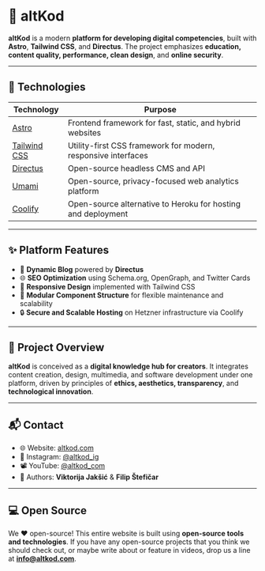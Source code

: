 # 🧠 altKod

**altKod** is a modern **platform for developing digital competencies**, built with **Astro**, **Tailwind CSS**, and **Directus**. The project emphasizes **education, content quality, performance, clean design**, and **online security**.

---

## 🚀 Technologies

| Technology | Purpose |
|------------|---------|
| [Astro](https://astro.build) | Frontend framework for fast, static, and hybrid websites |
| [Tailwind CSS](https://tailwindcss.com) | Utility-first CSS framework for modern, responsive interfaces |
| [Directus](https://directus.io) | Open-source headless CMS and API |
| [Umami](https://umami.is/) | Open-source, privacy-focused web analytics platform |
| [Coolify](https://coolify.io/) | Open-source alternative to Heroku for hosting and deployment |

---

## ✨ Platform Features

- 📰 **Dynamic Blog** powered by **Directus**
- 🌐 **SEO Optimization** using Schema.org, OpenGraph, and Twitter Cards
- 💨 **Responsive Design** implemented with Tailwind CSS
- 🧩 **Modular Component Structure** for flexible maintenance and scalability
- 🔒 **Secure and Scalable Hosting** on Hetzner infrastructure via Coolify

---

## 🧠 Project Overview

**altKod** is conceived as a **digital knowledge hub for creators**. It integrates content creation, design, multimedia, and software development under one platform, driven by principles of **ethics, aesthetics, transparency**, and **technological innovation**.

---

## 📬 Contact

- 🌐 Website: [altkod.com](https://altkod.com)
- 📸 Instagram: [@altkod_ig](https://instagram.com/altkod_ig)
- 📽️ YouTube: [@altkod_com](https://youtube.com/@altkod_com)
- 👥 Authors: **Viktorija Jakšić** & **Filip Štefičar**

---

## 💻 Open Source

We ❤️ open-source! This entire website is built using **open-source tools and technologies**. If you have any open-source projects that you think we should check out, or maybe write about or feature in videos, drop us a line at **info@altkod.com**.